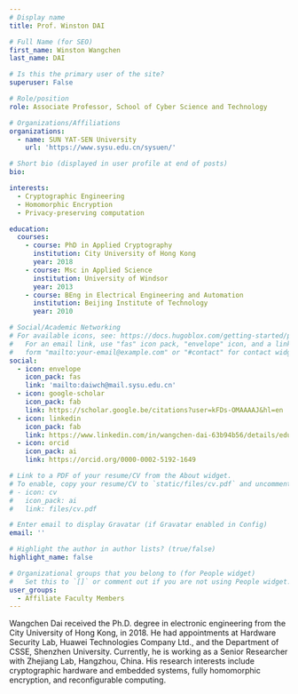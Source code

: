 ```yaml
---
# Display name
title: Prof. Winston DAI

# Full Name (for SEO)
first_name: Winston Wangchen
last_name: DAI

# Is this the primary user of the site?
superuser: False

# Role/position
role: Associate Professor, School of Cyber Science and Technology

# Organizations/Affiliations
organizations:
  - name: SUN YAT-SEN University
    url: 'https://www.sysu.edu.cn/sysuen/'

# Short bio (displayed in user profile at end of posts)
bio: 

interests:
  - Cryptographic Engineering
  - Homomorphic Encryption
  - Privacy-preserving computation

education:
  courses:
    - course: PhD in Applied Cryptography
      institution: City University of Hong Kong
      year: 2018
    - course: Msc in Applied Science
      institution: University of Windsor
      year: 2013
    - course: BEng in Electrical Engineering and Automation
      institution: Beijing Institute of Technology
      year: 2010

# Social/Academic Networking
# For available icons, see: https://docs.hugoblox.com/getting-started/page-builder/#icons
#   For an email link, use "fas" icon pack, "envelope" icon, and a link in the
#   form "mailto:your-email@example.com" or "#contact" for contact widget.
social:
  - icon: envelope
    icon_pack: fas
    link: 'mailto:daiwch@mail.sysu.edu.cn'
  - icon: google-scholar
    icon_pack: fab
    link: https://scholar.google.be/citations?user=kFDs-OMAAAAJ&hl=en
  - icon: linkedin
    icon_pack: fab
    link: https://www.linkedin.com/in/wangchen-dai-63b94b56/details/education/ 
  - icon: orcid
    icon_pack: ai
    link: https://orcid.org/0000-0002-5192-1649

# Link to a PDF of your resume/CV from the About widget.
# To enable, copy your resume/CV to `static/files/cv.pdf` and uncomment the lines below.
# - icon: cv
#   icon_pack: ai
#   link: files/cv.pdf

# Enter email to display Gravatar (if Gravatar enabled in Config)
email: ''

# Highlight the author in author lists? (true/false)
highlight_name: false

# Organizational groups that you belong to (for People widget)
#   Set this to `[]` or comment out if you are not using People widget.
user_groups:
  - Affiliate Faculty Members
---
```


Wangchen Dai received the Ph.D. degree in electronic engineering from the City University of Hong Kong, in 2018. He had appointments at Hardware Security Lab, Huawei Technologies Company Ltd., and the Department of CSSE, Shenzhen University. Currently, he is working as a Senior Researcher with Zhejiang Lab, Hangzhou, China. His research interests include cryptographic hardware and embedded systems, fully homomorphic encryption, and reconfigurable computing.